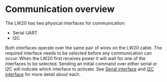 # Communication overview

The LW20 has two physical interfaces for communication:
- Serial UART
- I2C

Both interfaces operate over the same pair of wires on the LW20 cable. The required interface needs to be selected before any communication can occur. When the LW20 first receives power it will wait for one of the interfaces to be selected. Sending an initial command over either serial or I2C will indicate which interface to activate. See [Serial interface](serial.md) and [I2C interface](i2c.md) for more detail about each.